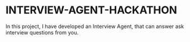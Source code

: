# INTERVIEW-AGENT-HACKATHON
In this project, I have developed an Interview Agent, that can answer ask interview questions from you.
